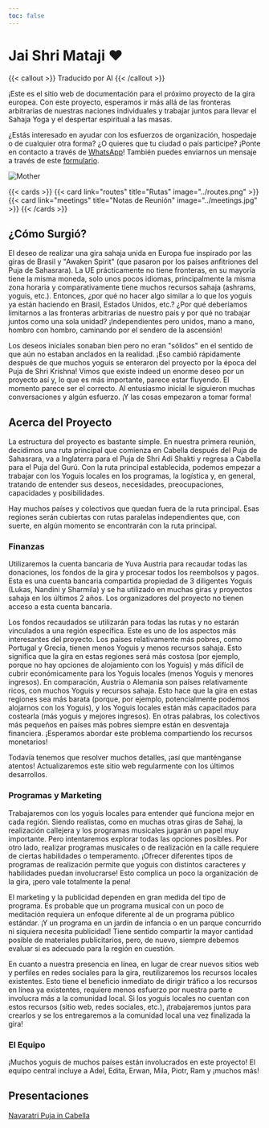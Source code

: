 ```yaml
---
toc: false
---
```


# Jai Shri Mataji ❤️

{{< callout >}}
  Traducido por AI
{{< /callout >}}

¡Este es el sitio web de documentación para el próximo proyecto de la gira europea.
Con este proyecto, esperamos ir más allá de las fronteras arbitrarias de nuestras
naciones individuales y trabajar juntos para llevar el Sahaja Yoga y
el despertar espiritual a las masas.

¿Estás interesado en ayudar con los esfuerzos de organización,
hospedaje o de cualquier otra forma?
¿O quieres que tu ciudad o país participe?
¡Ponte en contacto a través de [WhatsApp](https://chat.whatsapp.com/K8Up7gSdp3ZIgBJXVg0s7D?mode=ems_copy_t)!
También puedes enviarnos un mensaje a través de este [formulario](https://forms.gle/L2QVWsG2zxiHB1bH9).

![Mother](../Mother.jpg)

{{< cards >}}
  {{< card link="routes" title="Rutas" image="../routes.png" >}}
  {{< card link="meetings" title="Notas de Reunión" image="../meetings.jpg" >}}
{{< /cards >}}

## ¿Cómo Surgió?

El deseo de realizar una gira sahaja unida en Europa fue inspirado por las giras de Brasil y "Awaken Spirit" (que pasaron por los países anfitriones del Puja de Sahasrara). La UE prácticamente no tiene fronteras, en su mayoría tiene la misma moneda, solo unos pocos idiomas, principalmente la misma zona horaria y comparativamente tiene muchos recursos sahaja (ashrams, yoguis, etc.). Entonces, ¿por qué no hacer algo similar a lo que los yoguis ya están haciendo en Brasil, Estados Unidos, etc.? ¿Por qué deberíamos limitarnos a las fronteras arbitrarias de nuestro país y por qué no trabajar juntos como una sola unidad? ¡Independientes pero unidos, mano a mano, hombro con hombro, caminando por el sendero de la ascensión!

Los deseos iniciales sonaban bien pero no eran "sólidos" en el sentido de que aún no estaban anclados en la realidad. ¡Eso cambió rápidamente después de que muchos yoguis se enteraron del proyecto por la época del Puja de Shri Krishna! Vimos que existe indeed un enorme deseo por un proyecto así y, lo que es más importante, parece estar fluyendo. El momento parece ser el correcto. Al entusiasmo inicial le siguieron muchas conversaciones y algún esfuerzo. ¡Y las cosas empezaron a tomar forma!

## Acerca del Proyecto

La estructura del proyecto es bastante simple. En nuestra primera reunión, decidimos una ruta principal que comienza en Cabella después del Puja de Sahasrara, va a Inglaterra para el Puja de Shri Adi Shakti y regresa a Cabella para el Puja del Gurú. Con la ruta principal establecida, podemos empezar a trabajar con los Yoguis locales en los programas, la logística y, en general, tratando de entender sus deseos, necesidades, preocupaciones, capacidades y posibilidades.

Hay muchos países y colectivos que quedan fuera de la ruta principal. Esas regiones serán cubiertas con rutas paralelas independientes que, con suerte, en algún momento se encontrarán con la ruta principal.

### Finanzas

Utilizaremos la cuenta bancaria de Yuva Austria para recaudar todas las donaciones, los fondos de la gira y procesar todos los reembolsos y pagos. Esta es una cuenta bancaria compartida propiedad de 3 diligentes Yoguis (Lukas, Nandini y Sharmila) y se ha utilizado en muchas giras y proyectos sahaja en los últimos 2 años. Los organizadores del proyecto no tienen acceso a esta cuenta bancaria.

Los fondos recaudados se utilizarán para todas las rutas y no estarán vinculados a una región específica. Este es uno de los aspectos más interesantes del proyecto. Los países relativamente más pobres, como Portugal y Grecia, tienen menos Yoguis y menos recursos sahaja. Esto significa que la gira en estas regiones será más costosa (por ejemplo, porque no hay opciones de alojamiento con los Yoguis) y más difícil de cubrir económicamente para los Yoguis locales (menos Yoguis y menores ingresos). En comparación, Austria o Alemania son países relativamente ricos, con muchos Yoguis y recursos sahaja. Esto hace que la gira en estas regiones sea más barata (porque, por ejemplo, potencialmente podemos alojarnos con los Yoguis), y los Yoguis locales están más capacitados para costearla (más yoguis y mejores ingresos). En otras palabras, los colectivos más pequeños en países más pobres siempre están en desventaja financiera. ¡Esperamos abordar este problema compartiendo los recursos monetarios!

Todavía tenemos que resolver muchos detalles, ¡así que manténganse atentos! Actualizaremos este sitio web regularmente con los últimos desarrollos.

### Programas y Marketing

Trabajaremos con los yoguis locales para entender qué funciona mejor en cada región. Siendo realistas, como en muchas otras giras de Sahaj, la realización callejera y los programas musicales jugarán un papel muy importante. Pero intentaremos explorar todas las opciones posibles. Por otro lado, realizar programas musicales o de realización en la calle requiere de ciertas habilidades o temperamento. ¡Ofrecer diferentes tipos de programas de realización permite que yoguis con distintos caracteres y habilidades puedan involucrarse! Esto complica un poco la organización de la gira, ¡pero vale totalmente la pena!

El marketing y la publicidad dependen en gran medida del tipo de programa. Es probable que un programa musical con un poco de meditación requiera un enfoque diferente al de un programa público estándar. ¡Y un programa en un jardín de infancia o en un parque concurrido ni siquiera necesita publicidad! Tiene sentido compartir la mayor cantidad posible de materiales publicitarios, pero, de nuevo, siempre debemos evaluar si es adecuado para la región en cuestión.

En cuanto a nuestra presencia en línea, en lugar de crear nuevos sitios web y perfiles en redes sociales para la gira, reutilizaremos los recursos locales existentes. Esto tiene el beneficio inmediato de dirigir tráfico a los recursos en línea ya existentes, requiere menos esfuerzo por nuestra parte e involucra más a la comunidad local. Si los yoguis locales no cuentan con estos recursos (sitio web, redes sociales, etc.), ¡trabajaremos juntos para crearlos y se los entregaremos a la comunidad local una vez finalizada la gira!

### El Equipo

¡Muchos yoguis de muchos países están involucrados en este proyecto! El equipo central incluye a Adel, Edita, Erwan, Mila, Piotr, Ram y ¡muchos más!

## Presentaciones

[Navaratri Puja in Cabella](https://www.youtube.com/live/LBA2kEM0LvI?si=hM827WYvUdK_rtfk&t=2027)
